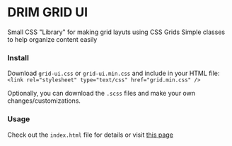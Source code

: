 DRIM GRID UI
============

Small CSS "Library" for making grid layuts using CSS Grids
Simple classes to help organize content easily

### Install
Download `grid-ui.css` or `grid-ui.min.css` and include in your HTML file:
`<link rel="stylesheet" type="text/css" href="grid.min.css" />`

Optionally, you can download the `.scss` files and make your own changes/customizations.

### Usage
Check out the `index.html` file for details or visit [this page](https://drim.io/grid-ui)